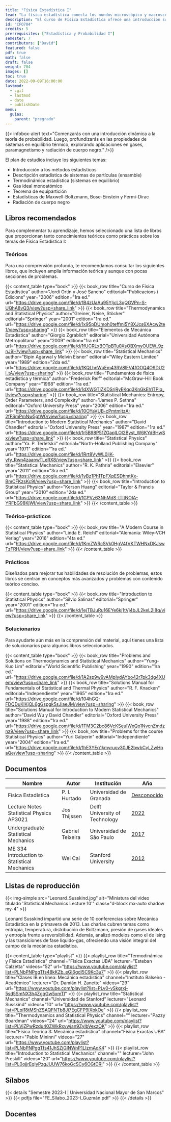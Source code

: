 ```yaml
---
title: "Física Estadística I"
lead: "La física estadística conecta los mundos microscópico y macroscópico, mediante la extracción de propiedades macroscópicas a partir de interacciones microscópicas fundamentales."
description: "El curso de Física Estadística ofrece una introducción sólida a conceptos clave como variables aleatorias discretas, cadenas de Markov y formalismo de Gibbs, proporcionando una base sólida en mecánica estadística, una teoría con aplicaciones en diversas áreas de la ciencia, desde cosmología y física de partículas hasta biología y economía."
id: "CFO704"
credits: 5
prerrequisites: ["Estadística y Probabilidad I"]
semester: 7
contributors: ["David"]
featured: false
pdf: true
math: false
draft: false
weight: 704
images: []
toc: true
date: 2022-09-09T16:00:00
lastmod:
  - :git
  - lastmod
  - date
  - publishDate
menu:
  guias:
    parent: "pregrado"
---
```


{{< infobox-alert text="Comenzarás con una introducción dinámica a la teoría de probabilidad. Luego, profundizarás en las propiedades de sistemas en equilibrio térmico, explorando aplicaciones en gases, paramagnetismo y radiación de cuerpo negro." />}}

El plan de estudios incluye los siguientes temas:

- Introducción a los métodos estadísticos
- Descripción estadística de sistemas de partículas (ensamble)
- Termodinámica estadística (sistemas en equilibrio)
- Gas ideal monoatómico
- Teorema de equipartición
- Estadísticas de Maxwell-Boltzmann, Bose-Einstein y Fermi-Dirac
- Radiación de cuerpo negro

## Libros recomendados

Para complementar tu aprendizaje, hemos seleccionado una lista de libros que proporcionan tanto conocimientos teóricos como prácticos sobre los temas de Física Estadística I:

### Teóricos

Para una comprensión profunda, te recomendamos consultar los siguientes libros, que incluyen amplia información teórica y aunque con pocas secciones de problemas.

{{< content_table type="book" >}} {{< book_row title="Curso de Física Estadística" author="Jordi Ortín y José Sancho" editorial="Publicacions i Edicions" year="2006" edition="1ra ed." url="https://drive.google.com/file/d/1B4zUaAu95YIjcL3qQGVPn-S-UQhA8vQ3/view?usp=share_link" >}} {{< book_row title="Thermodynamics and Statistical Physics" author="Greiner, Neise, Stöcker" editorial="Springer" year="2001" edition="1ra ed." url="https://drive.google.com/file/d/1x95pDUmoh0teffmi5Y8XJcs6XAcw2te1/view?usp=sharing" >}} {{< book_row title="Elementos de Mecánica Estadística" author="Giorgio Zgrablich" editorial="Universidad Autónoma Metropolitana" year="2009" edition="1ra ed." url="https://drive.google.com/file/d/1fUCRLxBOTpBTu0XsOBXmyOUEW_9znJ9H/view?usp=share_link" >}} {{< book_row title="Statistical Mechanics" author="Bipin Agarwal y Melvin Eisner" editorial="Wiley Eastern Limited" year="1989" edition="2da ed." url="https://drive.google.com/file/d/1KQLhnWuEm43RV8lFV4fOOQ4O9DU2l_tA/view?usp=sharing" >}} {{< book_row title="Fundamentos de física estadística y térmica" author="Frederick Reif" editorial="McGraw-Hill Book Company" year="1968" edition="1ra ed." url="https://drive.google.com/file/d/1dXWGTlZKDSrjRyEKqg3KnGkEh1TPiq_I/view?usp=sharing" >}} {{< book_row title="Statistical Mechanics: Entropy, Order Parameters, and Complexity" author="James P. Sethna" editorial="Oxford University Press" year="2006" edition="1ra ed." url="https://drive.google.com/file/d/10OYaVUB-cPmtmltzA-2fFSmPmNw5gtW0/view?usp=sharing" >}} {{< book_row title="Introduction to Modern Statistical Mechanics" author="David Chandler" editorial="Oxford University Press" year="1987" edition="1ra ed." url="https://drive.google.com/file/d/1r5B98P51ZGapILOI2Byst_W6KYdBHwSx/view?usp=share_link" >}} {{< book_row title="Statistical Physics" author="Ya. P. Terletskii" editorial="North-Holland Publishing Company" year="1971" edition="1ra ed." url="https://drive.google.com/file/d/1Rrt8VyWL0jlK-yfy_Rwn4zaapwTLeRX8/view?usp=share_link" >}} {{< book_row title="Statistical Mechanics" author="R. K. Pathria" editorial="Elsevier" year="2011" edition="3ra ed." url="https://drive.google.com/file/d/1yBz1Ph1TpFXpESDhmtKx-BmCFKzsKc9I/view?usp=share_link" >}} {{< book_row title="Introduction to Statistical Physics" author="Kerson Huang" editorial="Taylor & Francis Group" year="2010" edition="2da ed." url="https://drive.google.com/file/d/1GPVz63NhMdS-tTltNOIA-YRFbG98KjWI/view?usp=share_link" >}} {{< /content_table >}}

### Teórico-prácticos

{{< content_table type="book" >}} {{< book_row title="A Modern Course in Statistical Physics" author="Linda E. Reichl" editorial="Alemania: Wiley-VCH Verlag" year="2016" edition="4ta ed." url="https://drive.google.com/file/d/1KmZWRcSVk0HgV4fVKTWHNxDKJswTzFRH/view?usp=share_link" >}} {{< /content_table >}}

### Prácticos

Diseñados para mejorar tus habilidades de resolución de problemas, estos libros se centran en conceptos más avanzados y problemas con contenido teórico conciso.

{{< content_table type="book" >}} {{< book_row title="Introduction to Statistical Physics" author="Silvio Salinas" editorial="Springer" year="2001" edition="1ra ed." url="https://drive.google.com/file/d/1ejTBJuRu16EYe6kj1tVj4bJL2keL2I8q/view?usp=share_link" >}} {{< /content_table >}}

### Solucionarios

Para ayudarte aún más en la comprensión del material, aquí tienes una lista de solucionarios para algunos libros seleccionados.

{{< content_table type="book" >}} {{< book_row title="Problems and Solutions on Thermodynamics and Statistical Mechanics" author="Yung-Kuo Lim" editorial="World Scientific Publishing" year="1990" edition="1ra ed." url="https://drive.google.com/file/d/1A2sp9w9vAMpIydAYbo42r7pk3dg4XUem/view?usp=share_link" >}} {{< book_row title="Solutions Manual for Fundamentals of Statistical and Thermal Physics" author="R. F. Knacken" editorial="Independiente" year="1965" edition="1ra ed." url="https://drive.google.com/file/d/104hGQ-FDQDuKIKjQL6gGspgk5sJiaeJM/view?usp=sharing" >}} {{< book_row title="Solutions Manual for Introduction to Modern Statistical Mechanics" author="David Wu y David Chandler" editorial="Oxford University Press" year="1988" edition="1ra ed." url="https://drive.google.com/file/d/1TM3C2bc86VcKSeuIWxQo1NvcnZmdznz9/view?usp=share_link" >}} {{< book_row title="Problems for the course Statistical Physics" author="Yuri Galperin" editorial="Independiente" year="2004" edition="1ra ed." url="https://drive.google.com/file/d/1hE3YEq1kmyruov30JE2bwbCyLZwHpaQe/view?usp=sharing" >}} {{< /content_table >}}

## Documentos

| Nombre | Autor | Institución | Año |
| --- | --- | --- | --- |
| Física Estadística | P. I. Hurtado | Universidad de Granada | [Desconocido](https://ic1.ugr.es/members/statphys/temario/) |
| Lecture Notes Statistical Physics AP3021 | Jos Thijssen | Delft University of Technology | [2022](https://drive.google.com/file/d/1Z3H7ymVcDDi8uR3pOeV4EeTu1xjmVUrX/view?usp=share_link) |
| Undergraduate Statistical Mechanics | Gabriel Teixeira | Universidad de São Paulo​ | [2017](https://web.archive.org/web/20200220124922/http://www.fmt.if.usp.br/~gtlandi/lecture-notes/stat-mech.html) |
| ME 334 Introduction to Statistical Mechanics | Wei Cai | Stanford University​ | [2012](http://micro.stanford.edu/~caiwei/me334/ME346A_Lecture_Notes_Win2012.pdf) |

## Listas de reproducción

{{< img-simple src="Leonard_Susskind.jpg" alt="Miniatura del video titulado 'Statistical Mechanics Lecture 10'" class="d-block mx-auto shadow my-4" >}}

Leonard Susskind impartió una serie de 10 conferencias sobre Mecánica Estadística en la primavera de 2013. Las charlas cubren temas como entropía, temperatura, distribución de Boltzmann, presión de gases ideales y entropía frente a reversibilidad. Además, analizó modelos como el de Ising y las transiciones de fase líquido-gas, ofreciendo una visión integral del campo de la mecánica estadística.

{{< content_table type="playlist" >}} {{< playlist_row title="Termodinámica y Física Estadística" channel="Física Exactas UBA" lecturer="Esteban Calzetta" videos="52" url="https://www.youtube.com/playlist?list=PLNbPNPgqTfs48kKZb_eGI6gdI5C9Kc3u7" >}} {{< playlist_row title="Clases IB en línea: Mecánica estadística" channel="Instituto Balseiro - Académico" lecturer="Dr. Damián H. Zanette" videos="29" url="https://www.youtube.com/playlist?list=PLv0-vSkgrxj-5sd5SmNX3h4ZgqGw5xmTl" >}} {{< playlist_row title="Statistical Mechanics" channel="Universidad de Stanford" lecturer="Leonard Susskind" videos="10" url="https://www.youtube.com/playlist?list=PLpi18tMShZSAQFNTb8Ji7EgCFP9lXbkOe" >}} {{< playlist_row title="Thermodynamics and Statistical Physics" channel="" lecturer="Pazzy Boardman" videos="24" url="https://www.youtube.com/playlist?list=PLVjZPwRzdu40ZWkRxvwjan9ZyIbVexzOK" >}} {{< playlist_row title="Física Teórica 3: Mecánica estadística" channel="Física Exactas UBA" lecturer="Pablo Mininni" videos="27" url="https://www.youtube.com/playlist?list=PLNbPNPgqTfs41JhSZjGINWnP1LIzmAoK4" >}} {{< playlist_row title="Introduction to Statistical Mechanics" channel="" lecturer="John Preskill" videos="20" url="https://www.youtube.com/playlist?list=PL0ojjrEqIyPzgJUUW76koGcSCy6OGtDRI" >}} {{< /content_table >}}

## Sílabos

{{< details "Semestre 2023-I | Universidad Nacional Mayor de San Marcos" >}} {{< pdfjs file="FE_Sílabo_2023-I_Guzmán.pdf" >}} {{< /details >}}

## Docentes
